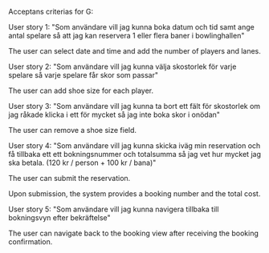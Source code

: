 Acceptans criterias for G:

User story 1: "Som användare vill jag kunna boka datum och tid samt ange antal spelare så att jag kan reservera 1 eller flera baner i bowlinghallen"

The user can select date and time and add the number of players and lanes.


User story 2: "Som användare vill jag kunna välja skostorlek för varje spelare så varje spelare får skor som passar"

The user can add shoe size for each player.


User story 3: "Som användare vill jag kunna ta bort ett fält för skostorlek om jag råkade klicka i ett för mycket så jag inte boka skor i onödan"

The user can remove a shoe size field.


User story 4: "Som användare vill jag kunna skicka iväg min reservation och få tillbaka ett ett bokningsnummer och totalsumma så jag vet hur mycket jag ska betala. (120 kr / person + 100 kr / bana)"

The user can submit the reservation.

Upon submission, the system provides a booking number and the total cost.


User story 5: "Som användare vill jag kunna navigera tillbaka till bokningsvyn efter bekräftelse"

The user can navigate back to the booking view after receiving the booking confirmation.
